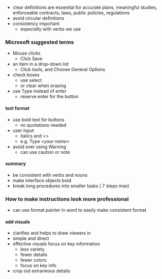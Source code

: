- clear definitions are essential for accurate plans, meaningful studies, enforceable contracts, laws, public policies, regulations 
- avoid circular definitions 
- consistency important
	- especially with verbs we use 

### Microsoft suggested terms
- Mouse clicks
	- Click Save
- an item in a drop-down list
	- Click tools, and Choose General Options 
- check boxes
	- use select 
	- or clear when erasing
- use Type instead of enter
	- reserve enter for the button 

#### text format
- use bold text for buttons 
	- no quotations needed
- user input
	- italics and <>
	- e.g. Type <*your name*>
- avoid over using Warning
	- can use caution or note 

#### summary
- be consistent with verbs and nouns
- make interface objects bold
- break long procedures into smaller tasks ( 7 steps max)

### How to make instructions look more professional

-  can use format painter in word to easily make consistent format 

#### add visuals
-  clarifies and helps to draw viewers in
- simple and direct
- effective visuals focus on key information 
	- less variety
	- fewer details
	- fewer colors
	- focus on key info
- crop out extraneous details 